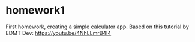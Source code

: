 # homework1

First homework, creating a simple calculator app.
Based on this tutorial by EDMT Dev: https://youtu.be/4NhLLmrB4I4